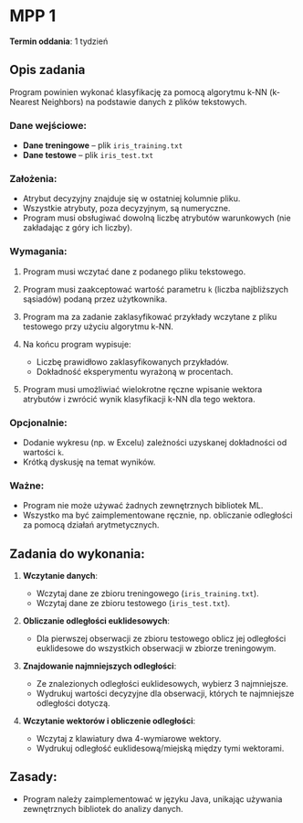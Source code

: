 # MPP 1

**Termin oddania**: 1 tydzień

## Opis zadania

Program powinien wykonać klasyfikację za pomocą algorytmu k-NN (k-Nearest Neighbors) na podstawie danych z plików tekstowych.

### Dane wejściowe:
- **Dane treningowe** – plik `iris_training.txt`
- **Dane testowe** – plik `iris_test.txt`

### Założenia:
- Atrybut decyzyjny znajduje się w ostatniej kolumnie pliku.
- Wszystkie atrybuty, poza decyzyjnym, są numeryczne.
- Program musi obsługiwać dowolną liczbę atrybutów warunkowych (nie zakładając z góry ich liczby).

### Wymagania:
1. Program musi wczytać dane z podanego pliku tekstowego.
2. Program musi zaakceptować wartość parametru `k` (liczba najbliższych sąsiadów) podaną przez użytkownika.
3. Program ma za zadanie zaklasyfikować przykłady wczytane z pliku testowego przy użyciu algorytmu k-NN.
4. Na końcu program wypisuje:
   - Liczbę prawidłowo zaklasyfikowanych przykładów.
   - Dokładność eksperymentu wyrażoną w procentach.

5. Program musi umożliwiać wielokrotne ręczne wpisanie wektora atrybutów i zwrócić wynik klasyfikacji k-NN dla tego wektora.

### Opcjonalnie:
- Dodanie wykresu (np. w Excelu) zależności uzyskanej dokładności od wartości `k`.
- Krótką dyskusję na temat wyników.

### Ważne:
- Program nie może używać żadnych zewnętrznych bibliotek ML.
- Wszystko ma być zaimplementowane ręcznie, np. obliczanie odległości za pomocą działań arytmetycznych.

## Zadania do wykonania:

1. **Wczytanie danych**:
   - Wczytaj dane ze zbioru treningowego (`iris_training.txt`).
   - Wczytaj dane ze zbioru testowego (`iris_test.txt`).

2. **Obliczanie odległości euklidesowych**:
   - Dla pierwszej obserwacji ze zbioru testowego oblicz jej odległości euklidesowe do wszystkich obserwacji w zbiorze treningowym.

3. **Znajdowanie najmniejszych odległości**:
   - Ze znalezionych odległości euklidesowych, wybierz 3 najmniejsze.
   - Wydrukuj wartości decyzyjne dla obserwacji, których te najmniejsze odległości dotyczą.

4. **Wczytanie wektorów i obliczenie odległości**:
   - Wczytaj z klawiatury dwa 4-wymiarowe wektory.
   - Wydrukuj odległość euklidesową/miejską między tymi wektorami.

## Zasady:
- Program należy zaimplementować w języku Java, unikając używania zewnętrznych bibliotek do analizy danych.
